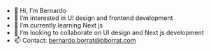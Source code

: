 - 👋 Hi, I’m Bernardo
- 👀 I’m interested in UI design and frontend development
- 🌱 I’m currently learning Next js
- 💞️ I’m looking to collaborate on UI design and Next js development
- 📫 Contact: bernardo.borrat@bborrat.com

<!---
BBorrat/BBorrat is a ✨ special ✨ repository because its `README.md` (this file) appears on your GitHub profile.
You can click the Preview link to take a look at your changes.
--->
